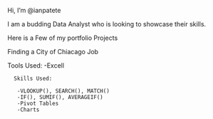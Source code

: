 Hi, I’m @ianpatete

I am a budding Data Analyst who is looking to showcase their skills.

Here is a Few of my portfolio Projects 

Finding a City of Chiacago Job

  Tools Used:
   -Excell
   
      Skills Used:
      
       -VLOOKUP(), SEARCH(), MATCH() 
       -IF(), SUMIF(), AVERAGEIF()
       -Pivot Tables
       -Charts





<!---
ianpatete/ianpatete is a ✨ special ✨ repository because its `README.md` (this file) appears on your GitHub profile.
You can click the Preview link to take a look at your changes.
--->
